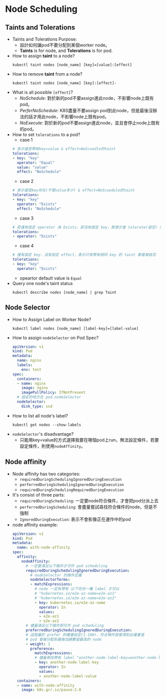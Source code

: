 # Node Scheduling
## Taints and Tolerations
* Taints and Tolerations Purpose:
  * 設計如何讓pod不要分配到某個worker node。
  * **Taints** is for node, and **Tolerations** is for pod.
* How to assign **taint** to a node?
  ```
  kubectl taint nodes [node_name] [key]=[value]:[effect]
  ```
* How to remove **taint** from a node?
	```
	kubectl taint nodes [node_name] [key]:[effect]-
  ```
* What is all possible `[effect]`?
	* *NoSchedule*: 對於新的pod不要assign進此node，不影響node上既有pod。
	* *PerferNoSchedule*: K8S盡量不要assign pod到此node，但是最後沒辦法的話才用此node，不影響node上既有pod。 
	* *NoExecute*: 對於新的pod不要assign進此node，並且會停止node上既有的pod。
* How to set `tolerations` to a pod?
  * case 1
  ``` yaml
  # 表示接受帶有key=value & effect=NoScuedle的taint
  tolerations:
  - key: "key"
    operator: "Equal"
    value: "value"
    effect: "NoSchedule"
	```
  * case 2
  ``` yaml
  # 表示接受key存在(不管value多少) & effect=NoScuedule的taint
  tolerations:
  - key: "key"
    operator: "Exists"
    effect: "NoSchedule"
  ```
  * case 3
  ``` yaml
  # 若僅有設定 operator 為 Exists，卻沒有設定 key，那表示會 tolerate(容忍) 所有的 taint
  tolerations:
  - operator: "Exists"
  ```
  * case 4
  ``` yaml
  # 僅有設定 key，沒有設定 effect，表示只有帶有相同 key 的 taint 都會被容忍
  tolerations:
  - key: "key"
    operator: "Exists"
  ```
  * opeartor default value is `Equal`
* Query one node's taint status
	```
	kubectl describe nodes [node_name] | grep Taint
	```
## Node Selector
* How to Assign Label on Worker Node?
  ```
  kubectl label nodes [node_name] [label-key]=[label-value]
  ```
* How to assign `nodeSelector` on Pod Spec?
  ``` yaml
  apiVersion: v1
  kind: Pod
  metadata:
    name: nginx
    labels:
      env: test
  spec:
    containers:
    - name: nginx
      image: nginx
      imagePullPolicy: IfNotPresent
    # 設定的地方在 pod.nodeSelector
    nodeSelector:
      disk_type: ssd
  ```
* How to list all node's label?
  ```
  kubectl get nodes --show-labels
  ```
* `nodeSelector`'s disadvantage?
  * 只能用key=value的方式選擇我要在哪個pod上run，無法設定條件，若要設定條件，則使用`nodeAffinity`。

## Node affinity
* Node affinity has two categories:
  * `requiredDuringSchedulingIgnoredDuringExecution`
  * `perferredDuringSchedulingIgnoredDuringExecution`
  * `requiredDuringSchedulingRequiredDuringExecution`
* It's consist of three parts:
  * `requiredDuringScheduling`: 一定要node符合條件，才會把pod分派上去
  * `perferredDuringScheduling`: 會盡量嘗試尋找符合條件的node，但是不強制
  * `IgnoredDuringExecution`: 表示不會影像正在運作中的pod
* node affinity example:
  ``` yaml
  apiVersion: v1
  kind: Pod
  metadata:
    name: with-node-affinity
  spec:
    affinity:
      nodeAffinity:
        # 一定要滿足以下條件才可作 pod scheduling
        requiredDuringSchedulingIgnoredDuringExecution:
          # nodeSelector 的條件定義
          nodeSelectorTerms:
          - matchExpressions:
            # node 一定有帶有 以下任何一種 label 才可以
            # "kubernetes.io/e2e-az-name=e2e-az1"
            # "kubernetes.io/e2e-az-name=e2e-az2"
            - key: kubernetes.io/e2e-az-name
              operator: In
              values:
              - e2e-az1
              - e2e-az2
        # 儘量滿足以下條件即可作 pod scheduling
        preferredDuringSchedulingIgnoredDuringExecution:
        # 這是屬於 prefer 的權重設定(1-100)，符合條件就會得到此權重值
        # pod 會被分配到最後加總數值最高的 node
        - weight: 1
          preference:
            matchExpressions:
            # 儘量尋找帶有 label "another-node-label-key=another-node-label-value" 的 node
            - key: another-node-label-key
              operator: In
              values:
              - another-node-label-value
    containers:
    - name: with-node-affinity
      image: k8s.gcr.io/pause:2.0
  ```
